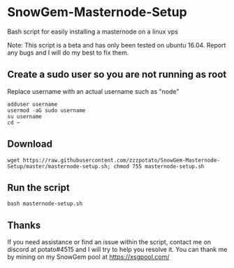 # SnowGem-Masternode-Setup
Bash script for easily installing a masternode on a linux vps

Note: This script is a beta and has only been tested on ubuntu 16.04. Report any bugs and I will do my best to fix them.

## Create a sudo user so you are not running as root
Replace username with an actual username such as "node"
```
adduser username
usermod -aG sudo username
su username
cd ~
```

## Download
```
wget https://raw.githubusercontent.com/zzzpotato/SnowGem-Masternode-Setup/master/masternode-setup.sh; chmod 755 masternode-setup.sh
```

## Run the script
```
bash masternode-setup.sh
```

## Thanks

If you need assistance or find an issue within the script, contact me on discord at potato#4515 and I will try to help you resolve it. You can thank me by mining on my SnowGem pool at https://xsgpool.com/
